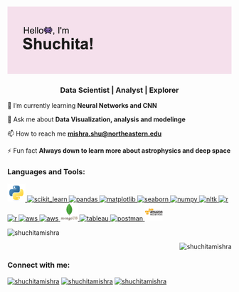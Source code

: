<!---
shuchita28/shuchita28 is a ✨ special ✨ repository because its `README.md` (this file) appears on your GitHub profile.
You can click the Preview link to take a look at your changes.
--->

<img src="https://github.com/shuchita28/shuchita28/blob/main/header.png">

<h3 align="center">Data Scientist | Analyst | Explorer </h3>

🌱 I’m currently learning **Neural Networks and CNN**

💬 Ask me about **Data Visualization, analysis and modelinge**

📫 How to reach me **mishra.shu@northeastern.edu**

⚡ Fun fact **Always down to learn more about astrophysics and deep space**

<h3 align="left">Languages and Tools:</h3>
<p align="left"> <a href="https://www.python.org" target="_blank"> <img src="https://raw.githubusercontent.com/devicons/devicon/master/icons/python/python-original.svg" alt="python" width="40" height="40"/> </a> 
<a href="https://scikit-learn.org/" target="_blank"> <img src="https://upload.wikimedia.org/wikipedia/commons/0/05/Scikit_learn_logo_small.svg" alt="scikit_learn" width="40" height="40"/> </a> 
<a href="https://pandas.pydata.org/" target="_blank"> <img src="https://miro.medium.com/max/481/1*cxfqR8NAj8HGal8CVOZ7hg.png" alt="pandas" width="80" height="40"/> </a>
<a href="https://matplotlib.org/" target="_blank"> <img src="https://miro.medium.com/max/805/1*aUSZsGFCMPNYCkQygs4aGQ.jpeg" alt="matplotlib" width="70" height="40"/> </a> 
<a href="https://seaborn.pydata.org/" target="_blank"> <img src="https://files.ai-pool.com/a/21155149cb560f48f085a21264277c3c.png" alt="seaborn" width="50" height="40"/> </a> 
<a href="https://numpy.org/" target="_blank"> <img src="https://numpy.org/images/logo.svg" alt="numpy" width="40" height="40"/> </a>
<a href="https://www.nltk.org/" target="_blank"> <img src="https://miro.medium.com/max/592/0*zKRz1UgqpOZ4bvuA" alt="nltk" width="40" height="40"/> </a> <a href="https://www.r-project.org/" target="_blank"> <img src="https://www.vectorlogo.zone/logos/r-project/r-project-official.svg" alt="r" width="40" height="40"/> </a>
<a href="https://www.tidyverse.org/" target="_blank"> <img src="https://www.business-science.io/assets/2020-10-15-must-know-tidyverse-features/tidyverse-icons.png" alt="r" width="60" height="40"/> </a> 
</a> <a href="https://en.wikipedia.org/wiki/SQL" target="_blank"> <img src="https://i0.wp.com/learn.onemonth.com/wp-content/uploads/2019/07/image2-1.png?fit=600%2C315&ssl=1" alt="aws" width="65" height="40"/> </a> 
<a href="https://www.mysql.com/" target="_blank"> <img src="https://pbs.twimg.com/profile_images/1255113654049128448/J5Yt92WW_400x400.png" alt="aws" width="40" height="40"/> </a>
<a href="https://www.mongodb.com/" target="_blank"> <img src="https://raw.githubusercontent.com/devicons/devicon/master/icons/mongodb/mongodb-original-wordmark.svg" alt="mongodb" width="40" height="40"/> </a> 
<a href="https://www.tableau.com/" target="_blank"> <img src="https://www.gocrisp.com/wp-content/uploads/2021/07/Tableau-Emblem.png" alt="tableau" width="70" height="40"/> </a> <a href="https://postman.com" target="_blank"> <img src="https://www.vectorlogo.zone/logos/getpostman/getpostman-icon.svg" alt="postman" width="40" height="40"/> </a>
<a href="https://aws.amazon.com" target="_blank"> <img src="https://raw.githubusercontent.com/devicons/devicon/master/icons/amazonwebservices/amazonwebservices-original-wordmark.svg" alt="aws" width="40" height="40"/> </a>


<p><img align="center" src="https://github-readme-stats.vercel.app/api/top-langs?username=shuchita28&show_icons=true&locale=en&layout=compact" alt="shuchitamishra" /></p>

<p>&nbsp;<img align="right" src="https://github-readme-stats.vercel.app/api?username=shuchita28&show_icons=true&locale=en" alt="shuchitamishra" /></p>

<h3 align="left">Connect with me:</h3>
<p align="left">

<a href="https://linkedin.com/in/shuchitamishra" target="blank"><img align="center" src="https://raw.githubusercontent.com/rahuldkjain/github-profile-readme-generator/master/src/images/icons/Social/linked-in-alt.svg" alt="shuchitamishra" height="30" width="40" /></a>
<a href="https://www.facebook.com/shuchita.mishra.5" target="blank"><img align="center" src="https://raw.githubusercontent.com/rahuldkjain/github-profile-readme-generator/master/src/images/icons/Social/facebook.svg" alt="shuchitamishra" height="30" width="40" /></a>
<a href="https://instagram.com/shuchitaaaa" target="blank"><img align="center" src="https://raw.githubusercontent.com/rahuldkjain/github-profile-readme-generator/master/src/images/icons/Social/instagram.svg" alt="shuchitamishra" height="30" width="40" /></a>
</p>

